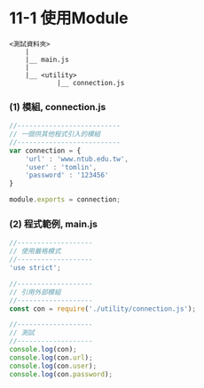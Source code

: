 # 11-1 使用Module

```
<測試資料夾>
    |
    |__ main.js
    |
    |__ <utility>
            |__ connection.js
```

### (1) 模組, connection.js

```javascript
//--------------------------
// 一個供其他程式引入的模組
//--------------------------
var connection = {
    'url' : 'www.ntub.edu.tw',
    'user' : 'tomlin',
    'password' : '123456'
}

module.exports = connection;
```


### (2) 程式範例, main.js

```javascript
//-------------------
// 使用嚴格模式
//-------------------
'use strict';

//-------------------
// 引用外部模組
//-------------------
const con = require('./utility/connection.js');

//-------------------
// 測試
//-------------------
console.log(con);
console.log(con.url);
console.log(con.user);
console.log(con.password);
```
